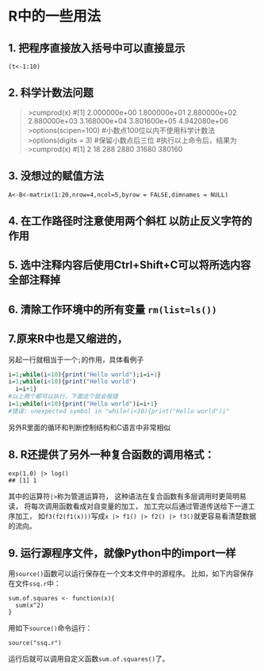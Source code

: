 # R中的一些用法

## 1. 把程序直接放入括号中可以直接显示
`(t<-1:10)`

## 2. 科学计数法问题

 > \>cumprod(x)
#[1] 2.000000e+00 1.800000e+01 2.880000e+02 2.880000e+03 3.168000e+04 3.801600e+05 4.942080e+06
\>options(scipen=100)   #小数点100位以内不使用科学计数法
\>options(digits = 3)   #保留小数点后三位
#执行以上命令后，结果为
> \>cumprod(x)
#[1] 2 18  288  2880 31680 380160



## 3. 没想过的赋值方法
`A<-B<-matrix(1:20,nrow=4,ncol=5,byrow = FALSE,dimnames = NULL) `  



## 4. 在工作路径时注意使用**两个斜杠** 以防止反义字符的作用

## 5. 选中注释内容后使用Ctrl+Shift+C可以将所选内容全部注释掉

## 6. 清除工作环境中的所有变量  `rm(list=ls())`

## 7.原来R中也是又缩进的，

另起一行就相当于一个`;`的作用，具体看例子

```R
i=1;while(i<10){print("Hello world");i=i+1}
i=1;while(i<10){print("Hello world")
  i=i+1}
#以上两个都可以执行，下面这个就会报错
i=1;while(i<10){print("Hello world")i=i+1}
#错误: unexpected symbol in "while(i<10){print("Hello world")i"
```

另外R里面的循环和判断控制结构和C语言中非常相似



## 8. R还提供了另外一种复合函数的调用格式：

```
exp(1.0) |> log()
## [1] 1
```

其中的运算符`|>`称为管道运算符， 这种语法在复合函数有多层调用时更简明易读， 将每次调用函数看成对自变量的加工， 加工完以后通过管道传送给下一道工序加工， 如`f3(f2(f1(x)))`写成`x |> f1() |> f2() |> f3()`就更容易看清楚数据的流向。



## 9. 运行源程序文件，就像Python中的import一样

用`source()`函数可以运行保存在一个文本文件中的源程序。 比如，如下内容保存在文件`ssq.r`中：

```
sum.of.squares <- function(x){
  sum(x^2)
}
```

用如下`source()`命令运行：
```
source("ssq.r")
```

运行后就可以调用自定义函数`sum.of.squares()`了。

